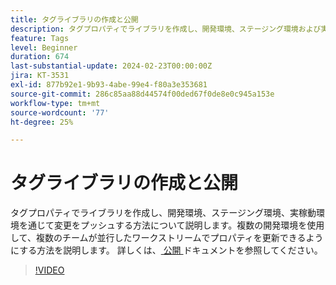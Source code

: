 ```yaml
---
title: タグライブラリの作成と公開
description: タグプロパティでライブラリを作成し、開発環境、ステージング環境および実稼動環境に変更をプッシュする方法について説明します。
feature: Tags
level: Beginner
duration: 674
last-substantial-update: 2024-02-23T00:00:00Z
jira: KT-3531
exl-id: 877b92e1-9b93-4abe-99e4-f80a3e353681
source-git-commit: 286c85aa88d44574f00ded67f0de8e0c945a153e
workflow-type: tm+mt
source-wordcount: '77'
ht-degree: 25%

---
```


# タグライブラリの作成と公開

タグプロパティでライブラリを作成し、開発環境、ステージング環境、実稼動環境を通じて変更をプッシュする方法について説明します。複数の開発環境を使用して、複数のチームが並行したワークストリームでプロパティを更新できるようにする方法を説明します。 詳しくは、[ 公開 ](https://experienceleague.adobe.com/docs/experience-platform/tags/publish/overview.html?lang=ja) ドキュメントを参照してください。

>[!VIDEO](https://video.tv.adobe.com/v/34020/?learn=on&enablevpops&captions=jpn)
